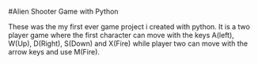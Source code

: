 #Alien Shooter Game with Python

These was the my first ever game project i created with python. It is a two player game where the first character can move with the keys A(left), W(Up), D(Right), S(Down)
and X(Fire) while player two can move with the arrow keys and use M(Fire).
